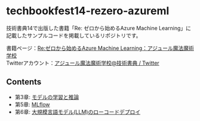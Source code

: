 # techbookfest14-rezero-azureml
技術書典14で出版した書籍「Re: ゼロから始めるAzure Machine Learning」に記載したサンプルコードを掲載しているリポジトリです。

書籍ページ：[Re:ゼロから始めるAzure Machine Learning：アジュール魔法魔術学校](https://techbookfest.org/product/xB5jAwDgZ6eMbZhk06gCiw)  
Twitterアカウント：[アジュール魔法魔術学校@技術書典 / Twitter](https://twitter.com/azure_sww)

## Contents
- 第3章: [モデルの学習と推論](chapter3/chapter3-learn-and-inference.ipynb)
- 第5章: [MLflow](chapter5)
- 第6章: [大規模言語モデル(LLM)のローコードデプロイ](chapter6/chapter6_cerebrasgpt.ipynb)